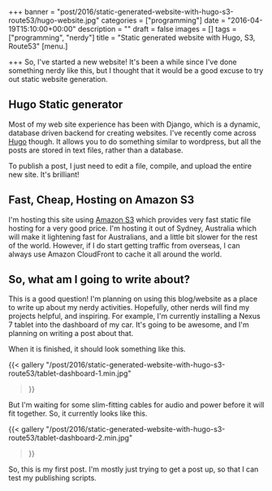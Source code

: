 +++
banner = "post/2016/static-generated-website-with-hugo-s3-route53/hugo-website.jpg"
categories = ["programming"]
date = "2016-04-19T15:10:00+00:00"
description = ""
draft = false
images = []
tags = ["programming", "nerdy"]
title = "Static generated website with Hugo, S3, Route53"
[menu.]

+++
So, I've started a new website!  It's been a while since I've done something nerdy like this, but I thought that it
would be a good excuse to try out static website generation.

## Hugo Static generator

Most of my web site experience has been with Django, which is a dynamic, database driven backend for creating websites.
I've recently come across [Hugo](http://gohugo.io/) though.  It allows you to do something similar to wordpress, but all
the posts are stored in text files, rather than a database.

To publish a post, I just need to edit a file, compile, and upload the entire new site.  It's brilliant!

## Fast, Cheap, Hosting on Amazon S3

I'm hosting this site using [Amazon S3](https://aws.amazon.com/s3/) which provides very fast static file hosting for
a very good price.  I'm hosting it out of Sydney, Australia which will make it lightening fast for Australians, and a
little bit slower for the rest of the world.  However, if I do start getting traffic from overseas, I can always use
Amazon CloudFront to cache it all around the world.

## So, what am I going to write about?

This is a good question!  I'm planning on using this blog/website as a place to write up about my nerdy activities.
Hopefully, other nerds will find my projects helpful, and inspiring.  For example, I'm currently installing a Nexus 7
tablet into the dashboard of my car.  It's going to be awesome, and I'm planning on writing a post about that.

When it is finished, it should look something like this.

{{< gallery
    "/post/2016/static-generated-website-with-hugo-s3-route53/tablet-dashboard-1.min.jpg"
>}}

But I'm waiting for some slim-fitting cables for audio and power before it will fit together.  So, it currently looks
like this.

{{< gallery
    "/post/2016/static-generated-website-with-hugo-s3-route53/tablet-dashboard-2.min.jpg"
>}}

So, this is my first post.  I'm mostly just trying to get a post up, so that I can test my publishing scripts.
